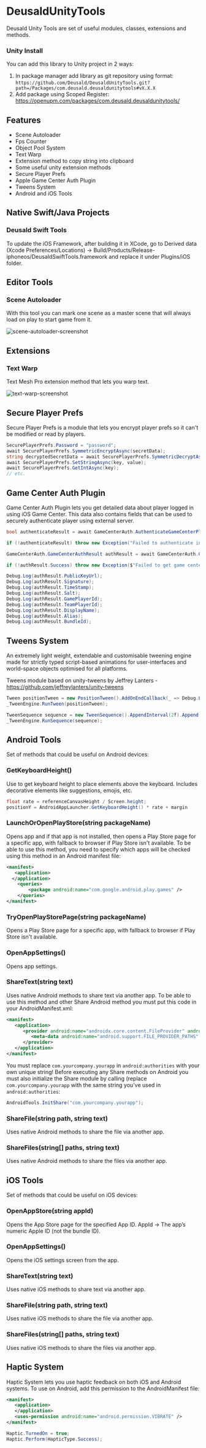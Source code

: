 # DeusaldUnityTools

Deusald Unity Tools are set of useful modules, classes, extensions and methods.

### Unity Install

You can add this library to Unity project in 2 ways:

1. In package manager add library as git repository using format:
   `https://github.com/Deusald/DeusaldUnityTools.git?path=/Packages/com.deusald.deusaldunitytools#vX.X.X`
2. Add package using Scoped Register: https://openupm.com/packages/com.deusald.deusaldunitytools/

## Features

* Scene Autoloader
* Fps Counter
* Object Pool System
* Text Warp
* Extension method to copy string into clipboard
* Some useful unity extension methods
* Secure Player Prefs
* Apple Game Center Auth Plugin
* Tweens System
* Android and iOS Tools

## Native Swift/Java Projects
### Deusald Swift Tools
To update the iOS Framework, after building it in XCode, go to Derived data (Xcode Preferences/Locations) -> Build/Products/Release-iphoneos/DeusaldSwiftTools.framework and replace it under Plugins/iOS folder.

## Editor Tools

### Scene Autoloader
With this tool you can mark one scene as a master scene that will always load on play to start game from it.

![scene-autoloader-screenshot](images/scene-autoloader.png)

## Extensions

### Text Warp
Text Mesh Pro extension method that lets you warp text.

![text-warp-screenshot](images/text-warp.png)

## Secure Player Prefs
Secure Player Prefs is a module that lets you encrypt player prefs so it can't be modified or read by players.

```csharp
SecurePlayerPrefs.Password = "password";
await SecurePlayerPrefs.SymmetricEncryptAsync(secretData);
string decryptedSecretData = await SecurePlayerPrefs.SymmetricDecryptAsync(encryptedSecretData);
await SecurePlayerPrefs.SetStringAsync(key, value);
await SecurePlayerPrefs.GetIntAsync(key);
// etc.
```

## Game Center Auth Plugin
Game Center Auth Plugin lets you get detailed data about player logged in using iOS Game Center. 
This data also contains fields that can be used to securely authenticate player using external server.

```csharp
bool authenticateResult = await GameCenterAuth.AuthenticateGameCenterPlayerAsync();

if (!authenticateResult) throw new Exception("Failed to authenticate in game center!");

GameCenterAuth.GameCenterAuthResult authResult = await GameCenterAuth.GenerateIdentityVerificationSignatureAsync();

if (!authResult.Success) throw new Exception($"Failed to get game center auth data. {authResult.Error}");

Debug.Log(authResult.PublicKeyUrl);
Debug.Log(authResult.Signature);
Debug.Log(authResult.TimeStamp);
Debug.Log(authResult.Salt);
Debug.Log(authResult.GamePlayerId);
Debug.Log(authResult.TeamPlayerId);
Debug.Log(authResult.DisplayName);
Debug.Log(authResult.Alias);
Debug.Log(authResult.BundleId);
```

## Tweens System
An extremely light weight, extendable and customisable tweening engine made for strictly typed script-based animations for user-interfaces and world-space objects optimised for all platforms.

Tweens module based on unity-tweens by Jeffrey Lanters - https://github.com/jeffreylanters/unity-tweens

```csharp
Tween positionTween = new PositionTween().AddOnEndCallback(_ => Debug.Log("Finished")).SetTarget(_Target, Vector3.zero, Vector3.one).SetDuration(3f).SetEase(EaseType.BounceInOut);
_TweenEngine.RunTween(positionTween);

TweenSequence sequence = new TweenSequence().AppendInterval(2f).Append(_Target.TweenPositionX(0f, 3f).SetDuration(3f)).AppendInterval(2f).AppendCallback(() => Debug.Log("Finished Sequence"));
_TweenEngine.RunSequence(sequence);
```

## Android Tools
Set of methods that could be useful on Android devices:

### GetKeyboardHeight()
Use to get keyboard height to place elements above the keyboard. Includes decorative elements like suggestions, emojis, etc.
```csharp
float rate = referenceCanvasHeight / Screen.height;
positionY = AndroidAppLauncher.GetKeyboardHeight() * rate + margin
```

### LaunchOrOpenPlayStore(string packageName)
Opens app and if that app is not installed, then opens a Play Store page for a specific app, with fallback to browser if Play Store isn't available.
To be able to use this method, you need to specify which apps will be checked using this method in an Android manifest file:
```xml
<manifest>
   <application>
  </application>
    <queries>
        <package android:name="com.google.android.play.games" />
    </queries>
</manifest>
```

### TryOpenPlayStorePage(string packageName)
Opens a Play Store page for a specific app, with fallback to browser if Play Store isn't available.

### OpenAppSettings()
Opens app settings.

### ShareText(string text)
Uses native Android methods to share text via another app.
To be able to use this method and other Share Android method you must put this code in your AndroidManifest.xml:
```xml
<manifest>
   <application>
      <provider android:name="androidx.core.content.FileProvider" android:authorities="com.yourcompany.yourapp" android:exported="false" android:grantUriPermissions="true">
         <meta-data android:name="android.support.FILE_PROVIDER_PATHS" android:resource="@xml/file_provider_paths" />
      </provider>
   </application>
</manifest>
```
You must replace `com.yourcompany.yourapp` in `android:authorities` with your own unique string!
Before executing any Share methods on Android you must also initialize the Share module by calling (replace `com.yourcompany.yourapp` with the same string you've used in `android:authorities`:
```csharp
AndroidTools.InitShare("com.yourcompany.yourapp");
```
### ShareFile(string path, string text)
Uses native Android methods to share the file via another app.

### ShareFiles(string[] paths, string text)
Uses native Android methods to share the files via another app.

## iOS Tools
Set of methods that could be useful on iOS devices:

### OpenAppStore(string appId)
Opens the App Store page for the specified App ID. AppId -> The app’s numeric Apple ID (not the bundle ID).

### OpenAppSettings()
Opens the iOS settings screen from the app.

### ShareText(string text)
Uses native iOS methods to share text via another app.

### ShareFile(string path, string text)
Uses native iOS methods to share the file via another app.

### ShareFiles(string[] paths, string text)
Uses native iOS methods to share the files via another app.

## Haptic System
Haptic System lets you use haptic feedback on both iOS and Android systems. To use on Android, add this permission to the AndroidManifest file:
```xml
<manifest>
   <application>
   </application>
   <uses-permission android:name="android.permission.VIBRATE" />
</manifest>
```

```csharp
Haptic.TurnedOn = true;
Haptic.Perform(HapticType.Success);
```